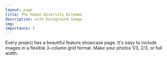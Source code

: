 ```yaml
---
layout: page
title: The Human Diversity Dilemma
description: with background image
img: 
importance: 3
---
```


Every project has a beautiful feature showcase page.
It's easy to include images in a flexible 3-column grid format.
Make your photos 1/3, 2/3, or full width.
